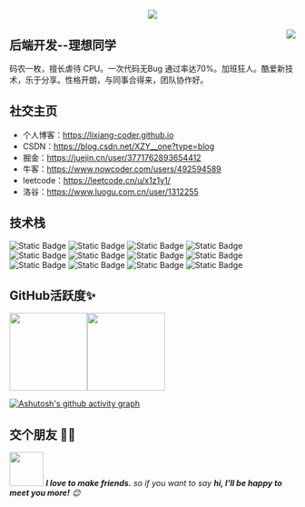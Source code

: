 <h1 align="center"> <a href="https://sunguoqi.com/"> <img src="https://readme-typing-svg.herokuapp.com/?lines=console.log(%22Hello%2C%20World!%22);理想同学祝您今天愉快!&center=true&size=27"> </a> </h1>
<img align="right" src="https://count.getloli.com/get/@:lixiang-coder?theme=rule34">

## 后端开发--理想同学
码农一枚，擅长虐待 CPU。一次代码无Bug 通过率达70%。加班狂人。酷爱新技术，乐于分享。性格开朗，与同事合得来，团队协作好。


## 社交主页
- 个人博客：https://lixiang-coder.github.io
- CSDN：https://blog.csdn.net/XZY__one?type=blog
- 掘金：https://juejin.cn/user/3771762893654412
- 牛客：https://www.nowcoder.com/users/492594589
- leetcode：https://leetcode.cn/u/x1z1y1/
- 洛谷：https://www.luogu.com.cn/user/1312255


## 技术栈
![Static Badge](https://img.shields.io/badge/Java-4C7491?logo=Java&logoColor=fff&link=https%3A%2F%2Fwww.java.com%2Fzh-CN%2F)
![Static Badge](https://img.shields.io/badge/Spring-5FB832?logo=Spring&logoColor=fff&link=https%3A%2F%2Fspring.io%2F)
![Static Badge](https://img.shields.io/badge/Spring--boot-%236DB33F?logo=Springboot&logoColor=fff&link=https%3A%2F%2Fspring.io%2Fprojects%2Fspring-boot)
![Static Badge](https://img.shields.io/badge/Spring--cloud-%236DB33F?logo=SpringCloud&logoColor=fff&link=https%3A%2F%2Fspring.io%2Fprojects%2Fspring-cloud)
![Static Badge](https://img.shields.io/badge/Mybatis-%23D40000?logo=mybatis&logoColor=fff&link=https%3A%2F%2Fmybatis.net.cn%2Fgetting-started.html)
![Static Badge](https://img.shields.io/badge/Mybatis--Plus-%231E90FF?logo=mybatisplus&logoColor=fff&link=https%3A%2F%2Fbaomidou.com%2F)
![Static Badge](https://img.shields.io/badge/Docker-2496ED?logo=Docker&logoColor=fff&link=https%3A%2F%2Fwww.docker.com%2F)
![Static Badge](https://img.shields.io/badge/Linux-%23A5C0FF?logo=Linux&logoColor=fff&link=https%3A%2F%2Fwww.linux.org%2F)
![Static Badge](https://img.shields.io/badge/MySQL-4479A1?logo=MySQL&logoColor=fff&link=https%3A%2F%2Fwww.mysql.com%2F)
![Static Badge](https://img.shields.io/badge/Redis-DC382D?logo=Redis&logoColor=fff&link=https%3A%2F%2Fredis.io%2F)
![Static Badge](https://img.shields.io/badge/Git-E84E31?logo=Git&logoColor=fff&link=https%3A%2F%2Fgit-scm.com%2F)
![Static Badge](https://img.shields.io/badge/Maven-%23003063?logo=maven&logoColor=fff&link=https%3A%2F%2Fmaven.apache.org%2F)


## GitHub活跃度✨
<img align="" height="137px" src="https://github-readme-stats.vercel.app/api?username=lixiang-coder&hide_title=true&hide_border=true&show_icons=true&include_all_commits=true&line_height=21&bg_color=0,EC6C6C,FFD479,FFFC79,73FA79&theme=graywhite&locale=cn" /><img align="" height="137px" src="https://github-readme-stats.vercel.app/api/top-langs/?username=lixiang-coder&hide_title=true&hide=javascript&hide_border=true&layout=compact&bg_color=0,73FA79,73FDFF,D783FF&theme=graywhite&locale=cn" />

[![Ashutosh's github activity graph](https://github-readme-activity-graph.vercel.app/graph?username=lixiang-coder&theme=github-compact)](https://github.com/ashutosh00710/github-readme-activity-graph)


## 交个朋友 👬🏻
<img src="https://media.giphy.com/media/LnQjpWaON8nhr21vNW/giphy.gif" width="60"> <em><b>I love to make friends.</b> so if you want to say <b>hi, I'll be happy to meet you more!</b> 😊</em>
